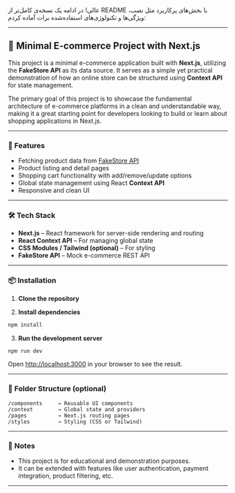 عالی! در ادامه یک نسخه‌ی کامل‌تر از README با بخش‌های پرکاربرد مثل نصب، ویژگی‌ها و تکنولوژی‌های استفاده‌شده برات آماده کردم:

---

## 🛒 Minimal E-commerce Project with Next.js

This project is a minimal e-commerce application built with **Next.js**, utilizing the **FakeStore API** as its data source. It serves as a simple yet practical demonstration of how an online store can be structured using **Context API** for state management.

The primary goal of this project is to showcase the fundamental architecture of e-commerce platforms in a clean and understandable way, making it a great starting point for developers looking to build or learn about shopping applications in Next.js.

---

### 🚀 Features

- Fetching product data from [FakeStore API](https://fakestoreapi.com/)
- Product listing and detail pages
- Shopping cart functionality with add/remove/update options
- Global state management using React **Context API**
- Responsive and clean UI

---

### 🛠 Tech Stack

- **Next.js** – React framework for server-side rendering and routing  
- **React Context API** – For managing global state  
- **CSS Modules / Tailwind (optional)** – For styling  
- **FakeStore API** – Mock e-commerce REST API  

---

### 📦 Installation

1. **Clone the repository**  

2. **Install dependencies**  
```bash
npm install
```

3. **Run the development server**  
```bash
npm run dev
```

Open [http://localhost:3000](http://localhost:3000) in your browser to see the result.

---

### 📁 Folder Structure (optional)

```
/components     → Reusable UI components  
/context        → Global state and providers  
/pages          → Next.js routing pages  
/styles         → Styling (CSS or Tailwind)  
```

---

### 📌 Notes

- This project is for educational and demonstration purposes.
- It can be extended with features like user authentication, payment integration, product filtering, etc.

---

